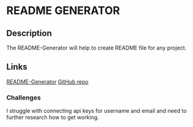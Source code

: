 # README GENERATOR

## Description
The README-Generator will help to create README file for any project.

## Links

[README-Generator](https://sdemkovich.github.io/README_Gerenator/)
[GitHub repo](https://github.com/sdemkovich/README_Gerenator)

### Challenges
I struggle with connecting api keys for username and email and need to further research how to get working.
